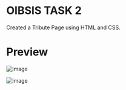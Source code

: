 # OIBSIS TASK 2
Created a Tribute Page using HTML and CSS.
# Preview
![image](https://user-images.githubusercontent.com/114283335/221425731-ae2dfb68-2d73-4f26-8d8c-eea59d501cf1.png)

![image](https://user-images.githubusercontent.com/114283335/221425780-a7130bbd-ed94-4996-8a9a-668391760771.png)

